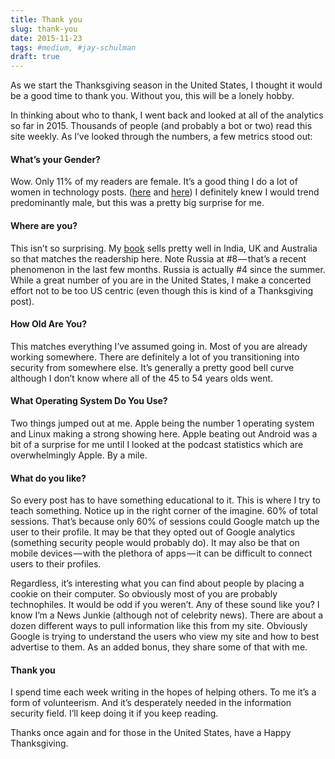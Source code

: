 ```yaml
---
title: Thank you
slug: thank-you
date: 2015-11-23
tags: #medium, #jay-schulman
draft: true
---
```


As we start the Thanksgiving season in the United States, I thought it would be a good time to thank you. Without you, this will be a lonely hobby.

In thinking about who to thank, I went back and looked at all of the analytics so far in 2015. Thousands of people (and probably a bot or two) read this site weekly. As I’ve looked through the numbers, a few metrics stood out:

#### What’s your Gender?

Wow. Only 11% of my readers are female. It’s a good thing I do a lot of women in technology posts. ([here](https://www.jayschulman.com/3-infosec-women-on-women-in-security/) and [here](https://www.jayschulman.com/more-advice-on-growing-women-in-security/)) I definitely knew I would trend predominantly male, but this was a pretty big surprise for me.

#### Where are you?

This isn’t so surprising. My [book](https://www.jayschulman.com/go/book/) sells pretty well in India, UK and Australia so that matches the readership here. Note Russia at #8 — that’s a recent phenomenon in the last few months. Russia is actually #4 since the summer. While a great number of you are in the United States, I make a concerted effort not to be too US centric (even though this is kind of a Thanksgiving post).

#### How Old Are You?

This matches everything I’ve assumed going in. Most of you are already working somewhere. There are definitely a lot of you transitioning into security from somewhere else. It’s generally a pretty good bell curve although I don’t know where all of the 45 to 54 years olds went.

#### What Operating System Do You Use?

Two things jumped out at me. Apple being the number 1 operating system and Linux making a strong showing here. Apple beating out Android was a bit of a surprise for me until I looked at the podcast statistics which are overwhelmingly Apple. By a mile.

#### What do you like?

So every post has to have something educational to it. This is where I try to teach something. Notice up in the right corner of the imagine. 60% of total sessions. That’s because only 60% of sessions could Google match up the user to their profile. It may be that they opted out of Google analytics (something security people would probably do). It may also be that on mobile devices — with the plethora of apps — it can be difficult to connect users to their profiles.

Regardless, it’s interesting what you can find about people by placing a cookie on their computer. So obviously most of you are probably technophiles. It would be odd if you weren’t. Any of these sound like you? I know I’m a News Junkie (although not of celebrity news). There are about a dozen different ways to pull information like this from my site. Obviously Google is trying to understand the users who view my site and how to best advertise to them. As an added bonus, they share some of that with me.

#### Thank you

I spend time each week writing in the hopes of helping others. To me it’s a form of volunteerism. And it’s desperately needed in the information security field. I’ll keep doing it if you keep reading.

Thanks once again and for those in the United States, have a Happy Thanksgiving.
